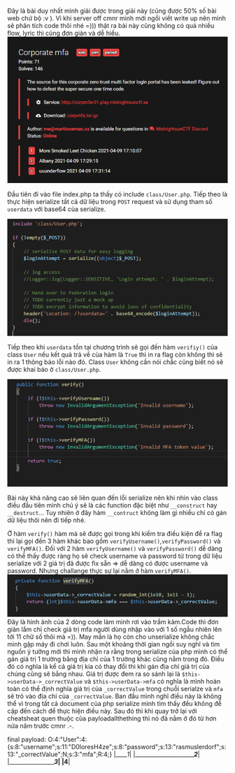 Đây là bài duy nhất mình giải được trong giải này (cũng được 50% số bài web chứ bộ :v ).
Vì khi server off cmnr mình mới ngồi viết write up nên mình sẽ phân tích code thôi nhé =))) thật ra bài này cũng không có quá nhiều flow, lyric thì cũng đơn giản và dễ hiểu.
![img1](https://github.com/Cl0wnK1n9/MidNightCTF/blob/main/img/Capture.PNG)

Đầu tiên đi vào file index.php ta thấy có include `class/User.php`. Tiếp theo là thực hiện serialize tất cả dữ liệu trong `POST` request và sử dụng tham số `userdata` với base64 của serialize.

![img2](https://github.com/Cl0wnK1n9/MidNightCTF/blob/main/img/Capture1.PNG)

Tiếp theo khi `userdata` tồn tại chương trình sẽ gọi đến hàm `verifiy()` của class `User` nếu kết quả trả về của hàm là `True` thì in ra flag còn không thì sẽ in ra 1 thông báo lỗi nào đó. Class `User` không cần nói chắc cũng biết nó sẽ được khai báo ở `class/User.php`.

![img3](https://github.com/Cl0wnK1n9/MidNightCTF/blob/main/img/Capture3.PNG)

Bài này khả năng cao sẽ liên quan đến lỗi serialize nên khi nhìn vào class điều đầu tiên mình chú ý sẽ là các function đặc biệt như `__construct` hay `__destruct`... Tuy nhiên ở đây hàm `__contruct` không làm gì nhiều chỉ có gán dữ liệu thôi nên đi tiếp nhé.

Ở hàm `verify()` hàm mà sẽ được gọi trong khi kiểm tra điều kiện để ra flag thì lại gọi đến 3 hàm khác bao gồm `verifyUsername()`,`verifyPassword()` và `verifyMFA()`. Đối với 2 hàm `verifyUsername()` và `verifyPassword()` dễ dàng có thể thấy được ràng họ sẽ check username và password từ trong dữ liệu serialize với 2 giá trị đã được fix sẵn => dễ dàng có được username và password. Nhưng challange thực sự lại nằm ở hàm `verifyMFA()`.
![img4](https://github.com/Cl0wnK1n9/MidNightCTF/blob/main/img/Capture4.PNG)
Đây là hình ảnh của 2 dòng code làm mình rơi vào trầm kảm.Code thì đơn giản lắm chỉ check giá trị mfa người dùng nhập vào với 1 số ngẫu nhiên lên tới 11 chữ số thôi mà =)). May mắn là họ còn cho unserialize không chắc mình gập máy đi chơi luôn. Sau một khoảng thời gian ngồi suy nghĩ và tìm nguồn ý tưởng mới thì mình nhận ra rằng trong serialize của php mình có thể gán giá trị 1 trường bằng địa chỉ của 1 trường khác cũng nằm trong đó. Điều đó có nghĩa là kể cả giá trị kia có thay đổi thì khi gán địa chỉ giá trị của chúng cũng sẽ bằng nhau. Giá trị được đem ra so sánh lại là `$this->userData->_correctValue` và `$this->userData->mfa` có nghĩa là mình hoàn toàn có thể định nghĩa giá trị của `_correctValue` trong chuỗi serialze và `mfa` sẽ trỏ vào địa chỉ của `_correctValue`. Ban đầu mình nghĩ điều này là không thể vì trong tất cả document của php serialize mình tìm thấy đều không để cập đến cách để thực hiện điều này. Sau đó thì khi quay trở lại với cheatsheat quen thuộc của payloadallthething thì nó đã nằm ở đó từ hơn nửa năm trước cmnr .-. 

final payload: O:4:"User":4:{s:8:"username";s:11:"D0loresH4ze";s:8:"password";s:13:"rasmuslerdorf";s:13:"_correctValue";N;s:3:"mfa";R:4;}
               |_____1_|    |__________________________2_____| |___________________________3_____|      |____4__________|                  
